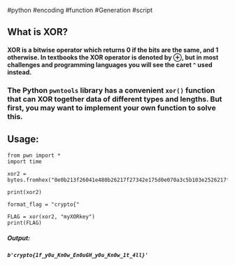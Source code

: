#python #encoding #function #Generation #script 


## What is XOR?

#### **XOR is a bitwise operator which returns 0 if the bits are the same, and 1 otherwise. In textbooks the XOR operator is denoted by ⊕, but in most challenges and programming languages you will see the caret `^` used instead.**


### The Python `pwntools` library has a convenient `xor()` function that can XOR together data of different types and lengths. But first, you may want to implement your own function to solve this.




## Usage:

````
from pwn import *
import time

xor2 = bytes.fromhex("0e0b213f26041e480b26217f27342e175d0e070a3c5b103e2526217f27342e175d0e077e263451150104")

print(xor2)

format_flag = "crypto{"

FLAG = xor(xor2, "myXORkey")
print(FLAG)
````

##### Output: 
##### `b'crypto{1f_y0u_Kn0w_En0uGH_y0u_Kn0w_1t_4ll}'`